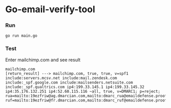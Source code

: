 # Go-email-verify-tool

### Run
```
go run main.go
```

### Test
Enter mailchimp.com and see result
```
mailchimp.com
[return_result] ---> mailchimp.com, true, true, v=spf1 include:servers.mcsv.net include:mail.zendesk.com include:_spf.google.com include:mailsenders.netsuite.com include:_spf.qualtrics.com ip4:199.33.145.1 ip4:199.33.145.32 ip4:35.176.132.251 ip4:52.60.115.116 ~all, true, v=DMARC1; p=reject; rua=mailto:19ezfriw@ag.dmarcian.com,mailto:dmarc_rua@emaildefense.proofpoint.com; ruf=mailto:19ezfriw@fr.dmarcian.com,mailto:dmarc_ruf@emaildefense.proofpoint.com;
```
